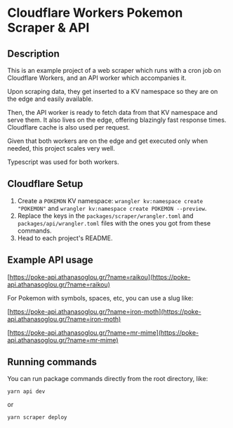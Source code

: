 # Cloudflare Workers Pokemon Scraper & API

## Description
This is an example project of a web scraper which runs with a cron job on Cloudflare Workers, and an API worker which accompanies it.

Upon scraping data, they get inserted to a KV namespace so they are on the edge and easily available.

Then, the API worker is ready to fetch data from that KV namespace and serve them. It also lives on the edge, offering blazingly fast response times. Cloudflare cache is also used per request.

Given that both workers are on the edge and get executed only when needed, this project scales very well.

Typescript was used for both workers.

## Cloudflare Setup

1. Create a `POKEMON` KV namespace: `wrangler kv:namespace create "POKEMON"` and `wrangler kv:namespace create POKEMON --preview`.
2. Replace the keys in the `packages/scraper/wrangler.toml` and `packages/api/wrangler.toml` files with the ones you got from these commands.
3. Head to each project's README.

## Example API usage

[https://poke-api.athanasoglou.gr/?name=raikou](https://poke-api.athanasoglou.gr/?name=raikou)

For Pokemon with symbols, spaces, etc, you can use a slug like:

[https://poke-api.athanasoglou.gr/?name=iron-moth](https://poke-api.athanasoglou.gr/?name=iron-moth)

[https://poke-api.athanasoglou.gr/?name=mr-mime](https://poke-api.athanasoglou.gr/?name=mr-mime)

## Running commands

You can run package commands directly from the root directory, like:
```
yarn api dev
```
or
```
yarn scraper deploy
```
